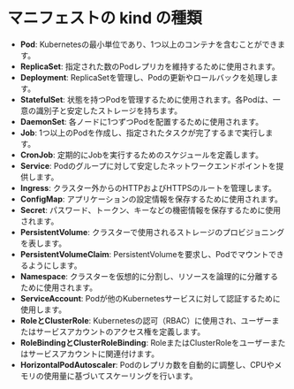 # マニフェストの kind の種類

- **Pod**: Kubernetesの最小単位であり、1つ以上のコンテナを含むことができます。
- **ReplicaSet**: 指定された数のPodレプリカを維持するために使用されます。
- **Deployment**: ReplicaSetを管理し、Podの更新やロールバックを処理します。
- **StatefulSet**: 状態を持つPodを管理するために使用されます。各Podは、一意の識別子と安定したストレージを持ちます。
- **DaemonSet**: 各ノードに1つずつPodを配置するために使用されます。
- **Job**: 1つ以上のPodを作成し、指定されたタスクが完了するまで実行します。
- **CronJob**: 定期的にJobを実行するためのスケジュールを定義します。
- **Service**: Podのグループに対して安定したネットワークエンドポイントを提供します。
- **Ingress**: クラスター外からのHTTPおよびHTTPSのルートを管理します。
- **ConfigMap**: アプリケーションの設定情報を保存するために使用されます。
- **Secret**: パスワード、トークン、キーなどの機密情報を保存するために使用されます。
- **PersistentVolume**: クラスターで使用されるストレージのプロビジョニングを表します。
- **PersistentVolumeClaim**: PersistentVolumeを要求し、Podでマウントできるようにします。
- **Namespace**: クラスターを仮想的に分割し、リソースを論理的に分離するために使用されます。
- **ServiceAccount**: Podが他のKubernetesサービスに対して認証するために使用します。
- **RoleとClusterRole**: Kubernetesの認可（RBAC）に使用され、ユーザーまたはサービスアカウントのアクセス権を定義します。
- **RoleBindingとClusterRoleBinding**: RoleまたはClusterRoleをユーザーまたはサービスアカウントに関連付けます。
- **HorizontalPodAutoscaler**: Podのレプリカ数を自動的に調整し、CPUやメモリの使用量に基づいてスケーリングを行います。

